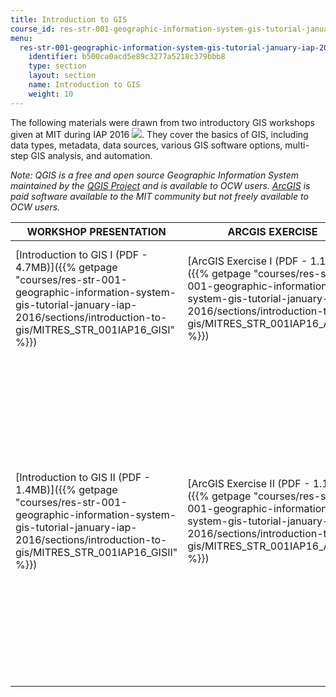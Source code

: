 ```yaml
---
title: Introduction to GIS
course_id: res-str-001-geographic-information-system-gis-tutorial-january-iap-2016
menu:
  res-str-001-geographic-information-system-gis-tutorial-january-iap-2016:
    identifier: b500ca0acd5e89c3277a5218c379bbb8
    type: section
    layout: section
    name: Introduction to GIS
    weight: 10
---
```

The following materials were drawn from two introductory GIS workshops given at MIT during IAP 2016 ![](/images/educator/icon-question-iap.png). They cover the basics of GIS, including data types, metadata, data sources, various GIS software options, multi-step GIS analysis, and automation.

_Note: QGIS is a free and open source Geographic Information System maintained by the_ [_QGIS Project_](http://www.qgis.org/en/site/) _and is available to OCW users._ [_ArcGIS_](https://www.arcgis.com/features/) _is paid software available to the MIT community but not freely available to OCW users._

| WORKSHOP PRESENTATION | ARCGIS EXERCISE | QGIS EXERCISE | SAMPLE DATA |
| --- | --- | --- | --- |
| [Introduction to GIS I (PDF - 4.7MB)]({{% getpage "courses/res-str-001-geographic-information-system-gis-tutorial-january-iap-2016/sections/introduction-to-gis/MITRES_STR_001IAP16_GISI" %}}) | [ArcGIS Exercise I (PDF - 1.1MB)]({{% getpage "courses/res-str-001-geographic-information-system-gis-tutorial-january-iap-2016/sections/introduction-to-gis/MITRES_STR_001IAP16_ArGISI" %}}) | [QGIS Exercise I (PDF - 1.3MB)]({{% getpage "courses/res-str-001-geographic-information-system-gis-tutorial-january-iap-2016/sections/introduction-to-gis/MITRES_STR_001IAP16_QGISI" %}}) | [Sample Data I (ZIP - 33.4MB)](/ans7870/RES/RES.STR-001/SampleDataI.zip) (This zip file contains 2.cts, 6.dbf, 6.prj, 8.shp, 4.xml, 6.shx, 4.sbn and .4sbx file.) |
| [Introduction to GIS II (PDF - 1.4MB)]({{% getpage "courses/res-str-001-geographic-information-system-gis-tutorial-january-iap-2016/sections/introduction-to-gis/MITRES_STR_001IAP16_GISII" %}}) | [ArcGIS Exercise II (PDF - 1.1MB)]({{% getpage "courses/res-str-001-geographic-information-system-gis-tutorial-january-iap-2016/sections/introduction-to-gis/MITRES_STR_001IAP16_ArGIII" %}}) | [QGIS Exercise II (PDF - 1.4MB)]({{% getpage "courses/res-str-001-geographic-information-system-gis-tutorial-january-iap-2016/sections/introduction-to-gis/MITRES_STR_001IAP16_QGISII" %}}) | {{< br >}}{{< br >}}[Sample Data IIa (ZIP - 11.6MB)](/ans7870/RES/RES.STR-001/SampleDataIIa.zip) (This zip files contains 3.cpj, 4.dbf, 4.prj, 3.sbn, 3.sbx, 4.shp, 3.xml, , 3.shx, 2.cpg and 1 Microsoft Excel Comma SperatedValue file.){{< br >}}{{< br >}}[Sample Data IIb (ZIP - 2.4MB)](https://open-learning-course-data-ci.s3.amazonaws.com/res-str-001-geographic-information-system-gis-tutorial-january-iap-2016/def0c1483f1ad7da6f9bb9fc616ffe1c_Sample_Data_IIb.zip) (This zip file contains 2.dbf, 2.prj, 3.shp, 2.shx, 1.sbn, 1.sbx. file.){{< br >}}{{< br >}}